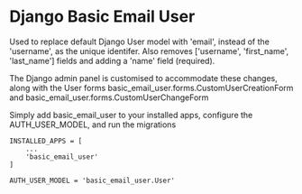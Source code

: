 # Django Basic Email User

Used to replace default Django User model with 'email', instead of the 'username', as the unique identifer. Also removes ['username', 'first_name', 'last_name'] fields and adding a 'name' field (required).

The Django admin panel is customised to accommodate these changes, along with the User forms basic_email_user.forms.CustomUserCreationForm and basic_email_user.forms.CustomUserChangeForm

Simply add basic_email_user to your installed apps, configure the AUTH_USER_MODEL, and run the migrations

```
INSTALLED_APPS = [
    ...
    'basic_email_user'
]

AUTH_USER_MODEL = 'basic_email_user.User'
```